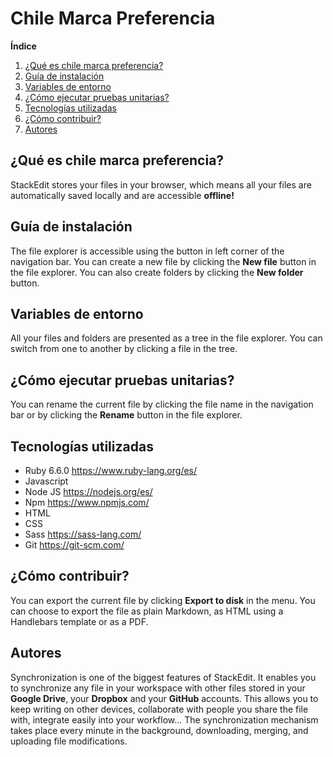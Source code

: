 # Chile Marca Preferencia

**Índice**
1.  [¿Qué es chile marca preferencia?](#id1)
2. [Guía de instalación](#id2)
3. [Variables de entorno](#id3)
4. [¿Cómo ejecutar pruebas unitarias?](#id4)
5. [Tecnologías utilizadas](#id5)
6. [¿Cómo contribuir?](#id5)
7. [Autores](#id6)


## ¿Qué es chile marca preferencia?<a name="id1"></a>

StackEdit stores your files in your browser, which means all your files are automatically saved locally and are accessible **offline!**

## Guía de instalación<a name="id2"></a>

The file explorer is accessible using the button in left corner of the navigation bar. You can create a new file by clicking the **New file** button in the file explorer. You can also create folders by clicking the **New folder** button.

## Variables de entorno<a name="id3"></a>

All your files and folders are presented as a tree in the file explorer. You can switch from one to another by clicking a file in the tree.

## ¿Cómo ejecutar pruebas unitarias?<a name="id4"></a>

You can rename the current file by clicking the file name in the navigation bar or by clicking the **Rename** button in the file explorer.

## Tecnologías utilizadas<a name="id5"></a>

- Ruby 6.6.0 https://www.ruby-lang.org/es/
- Javascript
- Node JS https://nodejs.org/es/
- Npm https://www.npmjs.com/
- HTML
- CSS
- Sass https://sass-lang.com/
- Git https://git-scm.com/


## ¿Cómo contribuir?<a name="id6"></a>

You can export the current file by clicking **Export to disk** in the menu. You can choose to export the file as plain Markdown, as HTML using a Handlebars template or as a PDF.


## Autores<a name="id7"></a>

Synchronization is one of the biggest features of StackEdit. It enables you to synchronize any file in your workspace with other files stored in your **Google Drive**, your **Dropbox** and your **GitHub** accounts. This allows you to keep writing on other devices, collaborate with people you share the file with, integrate easily into your workflow... The synchronization mechanism takes place every minute in the background, downloading, merging, and uploading file modifications.
